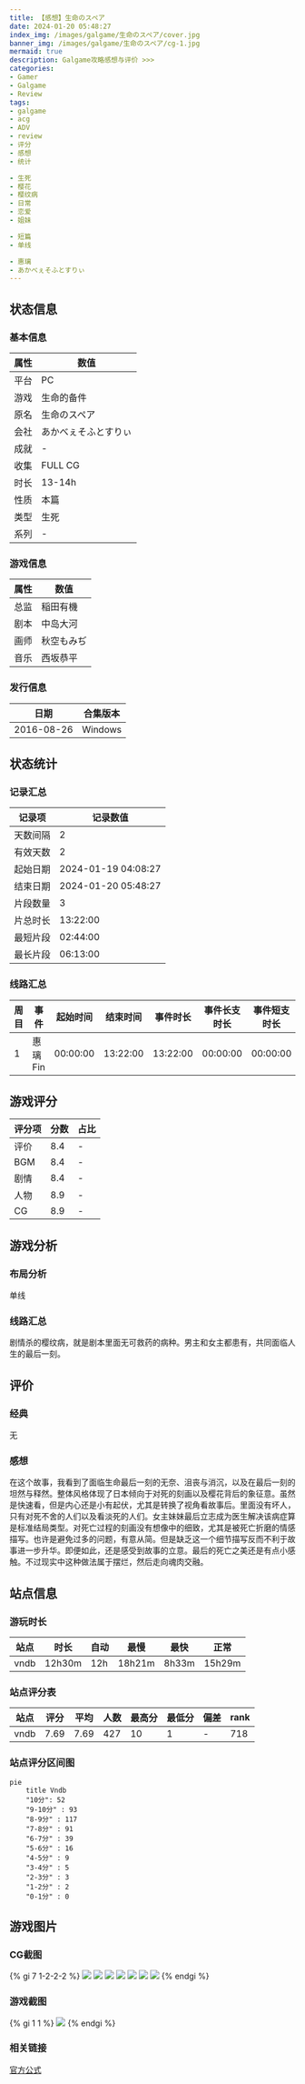```yaml
---
title: 【感想】生命のスペア
date: 2024-01-20 05:48:27
index_img: /images/galgame/生命のスペア/cover.jpg
banner_img: /images/galgame/生命のスペア/cg-1.jpg
mermaid: true
description: Galgame攻略感想与评价 >>> 
categories:
- Gamer
- Galgame
- Review
tags:
- galgame
- acg
- ADV
- review
- 评分
- 感想
- 统计

- 生死
- 樱花
- 樱纹病
- 日常
- 恋爱
- 姐妹

- 短篇
- 单线

- 惠璃
- あかべぇそふとすりぃ
---
```


## 状态信息
### 基本信息
| 属性 | 数值 |
| --- | --- |
| 平台 | PC |
| 游戏 | 生命的备件 |
| 原名 | 生命のスペア |
| 会社 | あかべぇそふとすりぃ |
| 成就 | - |
| 收集 | FULL CG |
| 时长 | 13-14h |
| 性质 | 本篇 |
| 类型 | 生死 |
| 系列 | - |

### 游戏信息
| 属性 | 数值 |
| --- | --- |
| 总监 | 稲田有機 |
| 剧本 | 中岛大河 |
| 画师 | 秋空もみぢ |
| 音乐 | 西坂恭平 |

### 发行信息
| 日期 | 合集版本 |
| --- | --- |
| 2016-08-26 | Windows |

## 状态统计
### 记录汇总
| 记录项 | 记录数值 |
| --- | --- |
| 天数间隔 | 2 |
| 有效天数 | 2 |
| 起始日期 | 2024-01-19 04:08:27 |
| 结束日期 | 2024-01-20 05:48:27 |
| 片段数量 | 3 |
| 片总时长 | 13:22:00 |
| 最短片段 | 02:44:00 |
| 最长片段 | 06:13:00 |

### 线路汇总
| 周目 | 事件 | 起始时间 | 结束时间 | 事件时长 | 事件长支时长 | 事件短支时长 | 总时长 |
| --- | --- | --- | --- | --- | --- | --- | --- |
| 1 | 惠璃 Fin | 00:00:00 | 13:22:00 | 13:22:00 | 00:00:00 | 00:00:00 | 13:22:00 |


## 游戏评分
| 评分项 | 分数 | 占比 |
| --- | --- | --- |
| 评价 | 8.4 | - |
| BGM | 8.4 | - |
| 剧情 | 8.4 | - |
| 人物 | 8.9 | - |
| CG | 8.9 | - |


## 游戏分析
### 布局分析
单线

### 线路汇总
剧情杀的樱纹病，就是剧本里面无可救药的病种。男主和女主都患有，共同面临人生的最后一刻。

## 评价
### 经典
无

### 感想
在这个故事，我看到了面临生命最后一刻的无奈、沮丧与消沉，以及在最后一刻的坦然与释然。整体风格体现了日本倾向于对死的刻画以及樱花背后的象征意。虽然是快速看，但是内心还是小有起伏，尤其是转换了视角看故事后。里面没有坏人，只有对死不舍的人们以及看淡死的人们。女主妹妹最后立志成为医生解决该病症算是标准结局类型。对死亡过程的刻画没有想像中的细致，尤其是被死亡折磨的情感描写。也许是避免过多的问题，有意从简。但是缺乏这一个细节描写反而不利于故事进一步升华。即便如此，还是感受到故事的立意。最后的死亡之美还是有点小感触。不过现实中这种做法属于摆烂，然后走向魂肉交融。

## 站点信息
### 游玩时长
| 站点 | 时长 | 自动 | 最慢 | 最快 | 正常 |
| --- | --- | --- | --- | --- | --- | 
| vndb | 12h30m | 12h | 18h21m | 8h33m | 15h29m |

### 站点评分表
| 站点 | 评分 | 平均 | 人数 | 最高分 | 最低分 | 偏差 | rank |
| --- | --- | --- | --- | --- | --- | --- | --- |
| vndb | 7.69 | 7.69 | 427 | 10 | 1 | - | 718 |

### 站点评分区间图
```mermaid
pie
    title Vndb
    "10分": 52
    "9-10分" : 93
    "8-9分" : 117
    "7-8分" : 91
    "6-7分" : 39
    "5-6分" : 16
    "4-5分" : 9
    "3-4分" : 5
    "2-3分" : 3
    "1-2分" : 2
    "0-1分" : 0
```

## 游戏图片
### CG截图
{% gi 7 1-2-2-2 %}
![](/images/galgame/生命のスペア/cg-1.jpg)
![](/images/galgame/生命のスペア/cg-2.jpg)
![](/images/galgame/生命のスペア/cg-3.jpg)
![](/images/galgame/生命のスペア/cg-4.jpg)
![](/images/galgame/生命のスペア/cg-5.jpg)
![](/images/galgame/生命のスペア/cg-6.jpg)
![](/images/galgame/生命のスペア/cg-7.jpg)
{% endgi %}

### 游戏截图
{% gi 1 1 %}
![](/images/galgame/生命のスペア/cover.jpg)
{% endgi %}

### 相关链接
[官方公式](http://www.akabeesoft3.com/products/inochinospare/index.html)